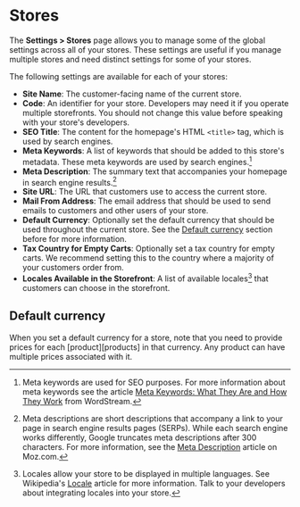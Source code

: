 # Stores

The **Settings > Stores** page allows you to manage some of the global settings
across all of your stores. These settings are useful if you manage multiple
stores and need distinct settings for some of your stores.

The following settings are available for each of your stores:

- **Site Name**: The customer-facing name of the current store.
- **Code**: An identifier for your store. Developers may need it if you operate
  multiple storefronts. You should not change this value before speaking with
  your store's developers.
- **SEO Title**: The content for the homepage's HTML `<title>` tag, which is
  used by search engines.
- **Meta Keywords**: A list of keywords that should be added to this store's
  metadata. These meta keywords are used by search engines.[^meta-keywords]
- **Meta Description**: The summary text that accompanies your homepage in
  search engine results.[^meta-descriptions]
- **Site URL**: The URL that customers use to access the current store.
- **Mail From Address**: The email address that should be used to send emails to
  customers and other users of your store.
- **Default Currency**: Optionally set the default currency that should be used
  throughout the current store. See the [Default currency](#default-currency)
  section before for more information.
- **Tax Country for Empty Carts**: Optionally set a tax country for empty carts.
  We recommend setting this to the country where a majority of your customers
  order from.
- **Locales Available in the Storefront**: A list of available locales[^locales]
  that customers can choose in the storefront.

## Default currency

When you set a default currency for a store, note that you need to provide
prices for each [product][products] in that currency. Any product can have
multiple prices associated with it.

<!-- TODO:
  Default currency comes up often on the Solidus Slack team. It seems to be a
  point of confusion for developers, and maybe for administrators. There is
  opportunity to provide more information about setting currencies, prices, etc.
-->

[^locales]: Locales allow your store to be displayed in multiple languages. See
  Wikipedia's [Locale][locale] article for more information. Talk to your
  developers about integrating locales into your store.
[^meta-keywords]: Meta keywords are used for SEO purposes. For more information
  about meta keywords see the article [Meta Keywords: What They Are and How They
  Work][meta-keywords] from WordStream.
[^meta-descriptions]: Meta descriptions are short descriptions that accompany a
  link to your page in search engine results pages (SERPs). While each search
  engine works differently, Google truncates meta descriptions after 300
  characters. For more information, see the [Meta Description][meta-description]
  article on Moz.com.

[locale]: https://en.wikipedia.org/wiki/Locale_(computer_software)
[meta-keywords]: https://www.wordstream.com/meta-keyword
[meta-description]: https://moz.com/learn/seo/meta-description
